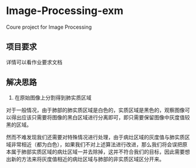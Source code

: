 # Image-Processing-exm

Coure project for Image Processing

## 项目要求

详情可以看作业要求文档

## 解决思路

1. 在原始图像上分割得到肺实质区域

对于一般情况，由于肺部的肺实质区域是白色的，实质区域是黑色的，观察图像可以得出应该只需要将图像的黑白区域进行分离即可，即只需要保留图像中灰度值较黑的区域。

然而不难发现我们还需要对特殊情况进行处理，由于病灶区域的灰度值与肺实质区域非常相近（都为白色），如果我们不对上述算法进行改进，那么我们将会误把原本属于肺部实质区域的病灶区域一并去除掉，这并不符合我们的目标，因此需要想出新的方法来将灰度值相近的病灶区域与肺部的非实质区域区分开来。
